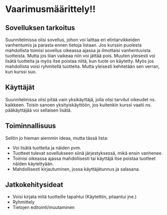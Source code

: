 # Vaarimusmäärittely!!


## Sovelluksen tarkoitus

Suunnitelmissa olisi sovellus, johon voi laittaa eri elintarvikkeiden vanhentumis ja parasta ennen tietoja listaan. Jos kurssin puolesta mahdollista toimisi sovellus oikeassa ajassa ja ilmottaisi vanhentuvista tuotteista. Mutta jos liian vaikeaa niin voi jättää pois. Muuten yleisesti voi lisätä tuotteita ja myös itse poistaa niitä, kun tuote on käytetty. Myös jos mahdollista voisi ryhmitellä tuotteita. Mutta yleisesti kehitetään sen verran, kun kurssi suo.

## Käyttäjät

Suunnitelmissa olisi pitää vain yksikäyttäjä, jolla olisi tarvitut oikeudet ns. kaikkeen. Toisin sanoen yksityiskäyttöön, jos kuitenkin kurssi vaatii ns. pääkäyttäjää voi sellaisen lisätä.

## Toiminnallisuus

Selitin jo hieman aiemmin ideaa, mutta tässä lista:

- Voi lisätä tuotteita ja näiden pvm.
- Tuotteet tulevat sovellukseen siinä järjestyksessä, mikä ensin vanhenee.
- Toimisi oikeassa ajassa mahdollisesti tai käyttäjä itse poistaa tuotteet näiden käytettyään.
- Mahdollisesti kirjautuminen, jossa käyttäjätunnus ja salasana.

## Jatkokehitysideat

- Voisi kirjata mitä tuotteille tapahtui (Käytettiin, pilaantui jne.)
- Ryhmittely
- Tietojen editointi/muutaminen
